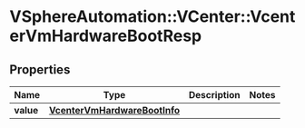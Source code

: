 # VSphereAutomation::VCenter::VcenterVmHardwareBootResp

## Properties
Name | Type | Description | Notes
------------ | ------------- | ------------- | -------------
**value** | [**VcenterVmHardwareBootInfo**](VcenterVmHardwareBootInfo.md) |  | 


